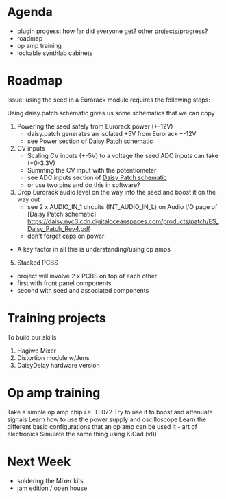 # Agenda

- plugin progess: how far did everyone get? other projects/progress?
- roadmap
- op amp training
- lockable synthlab cabinets

# Roadmap

Issue: using the seed in a Eurorack module requires the following steps:

Using daisy.patch schematic gives us some schematics that we can copy

1. Powering the seed safely from Eurorack power (+-12V)
	 - daisy.patch generates an isolated +5V from Eurorack +-12V
	 - see Power section of [Daisy Patch schematic](https://daisy.nyc3.cdn.digitaloceanspaces.com/products/patch/ES_Daisy_Patch_Rev4.pdf)
2. CV inputs
	- Scaling CV inputs (+-5V) to a voltage the seed ADC inputs can take (+0-3.3V)
	- Summing the CV input with the potentiometer
	- see ADC inputs section of [Daisy Patch schematic](https://daisy.nyc3.cdn.digitaloceanspaces.com/products/patch/ES_Daisy_Patch_Rev4.pdf)
	- or use two pins and do this in software?
4. Drop Eurorack audio level on the way into the seed and boost it on the way out
	- see 2 x AUDIO_IN_1 circuits (INT_AUDIO_IN_L) on Audio I/O page of [Daisy Patch schematic] https://daisy.nyc3.cdn.digitaloceanspaces.com/products/patch/ES_Daisy_Patch_Rev4.pdf
	- don't forget caps on power

- A key factor in all this is understanding/using op amps

5. Stacked PCBS
- project will involve 2 x PCBS on top of each other
- first with front panel components
- second with seed and associated components

# Training projects

To build our skills 
1. Hagiwo Mixer
2. Distortion module w/Jens
3. DaisyDelay hardware version

# Op amp training

Take a simple op amp chip i.e. TL072
Try to use it to boost and attenuate signals
Learn how to use the power supply and oscilloscope
Learn the different basic configurations that an op amp can be used it
	 - art of electronics
Simulate the same thing using KiCad (v8)

# Next Week

- soldering the Mixer kits
- jam edition / open house